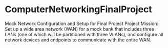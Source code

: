 # ComputerNetworkingFinalProject
Mock Network Configuration and Setup for Final Project
Project Mission: Set up a wide area network (WAN) for a mock bank that includes three LANs (one
of which will be partitioned with three VLANs), and configure all network devices
and endpoints to communicate with the entire WAN.
